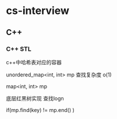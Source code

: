 # cs-interview

## C++
### C++ STL 
c++中哈希表对应的容器

unordered_map<int, int> mp  查找复杂度 o(1)

map<int, int> mp

底层红黑树实现 查找logn

if(mp.find(key) != mp.end() )

